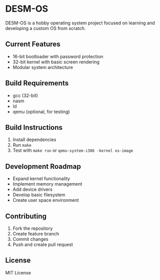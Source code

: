 # DESM-OS

DESM-OS is a hobby operating system project focused on learning and developing a custom OS from scratch.

## Current Features
- 16-bit bootloader with password protection
- 32-bit kernel with basic screen rendering
- Modular system architecture

## Build Requirements
- gcc (32-bit)
- nasm
- ld
- qemu (optional, for testing)

## Build Instructions
1. Install dependencies
2. Run `make`
3. Test with `make run` or `qemu-system-i386 -kernel os-image`

## Development Roadmap
- Expand kernel functionality
- Implement memory management
- Add device drivers
- Develop basic filesystem
- Create user space environment

## Contributing
1. Fork the repository
2. Create feature branch
3. Commit changes
4. Push and create pull request

## License
MIT License
